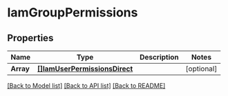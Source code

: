 # IamGroupPermissions

## Properties

Name | Type | Description | Notes
------------ | ------------- | ------------- | -------------
**Array** | [**[]IamUserPermissionsDirect**](IAMUserPermissions_direct.md) |  | [optional] 

[[Back to Model list]](../README.md#documentation-for-models) [[Back to API list]](../README.md#documentation-for-api-endpoints) [[Back to README]](../README.md)



